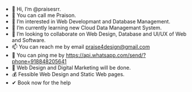 - 👋 Hi, I’m @praisesrr.
- 🎁 You can call me Praison.
- 👀 I’m interested in Web Developmant and Database Management.
- 🌱 I’m currently learning new Cloud Data Managemant System.
- 💞️ I’m looking to collaborate on Web Design, Database and UI/UX of Web and Software.
- 📫 You can reach me by email praise4design@gmail.com
- 📳 You can ping me by https://api.whatsapp.com/send/?phone=918848205641
- 🎁 Web Design and Digital Marketing will be done.
- 💰 Fessible Web Design and Static Web pages.
- ✔ Book now for the help
